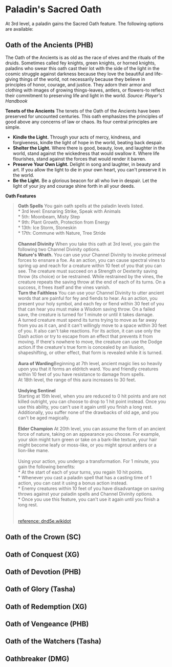 # Paladin's Sacred Oath
At 3rd level, a paladin gains the Sacred Oath feature. The following options are available:

## Oath of the Ancients (PHB)
The Oath of the Ancients is as old as the race of elves and the rituals of the druids. Sometimes called fey knights, green knights, or horned knights, paladins who swear this oath cast their lot with the side of the light in the cosmic struggle against darkness because they love the beautiful and life-giving things of the world, not necessarily because they believe in principles of honor, courage, and justice. They adorn their armor and clothing with images of growing things-leaves, antlers, or flowers-to reflect their commitment to preserving life and light in the world. *Source: Player's Handbook*

**Tenets of the Ancients**
The tenets of the Oath of the Ancients have been preserved for uncounted centuries. This oath emphasizes the principles of good above any concerns of law or chaos. Its four central principles are simple.

* **Kindle the Light.** Through your acts of mercy, kindness, and forgiveness, kindle the light of hope in the world, beating back despair.
* **Shelter the Light.** Where there is good, beauty, love, and laughter in the world, stand against the wickedness that would swallow it. Where life flourishes, stand against the forces that would render it barren.
* **Preserve Your Own Light.** Delight in song and laughter, in beauty and art. If you allow the light to die in your own heart, you can't preserve it in the world.
* **Be the Light.** Be a glorious beacon for all who live in despair. Let the light of your joy and courage shine forth in all your deeds.

**Oath Features**
>**Oath Spells** You gain oath spells at the paladin levels listed.<br>* 3rd level: Ensnaring Strike, Speak with Animals<br> * 5th: Moonbeam, Misty Step<br> * 9th: Plant Growth, Protection from Energy<br> * 13th: Ice Storm, Stoneskin<br> * 17th: Commune with Nature, Tree Stride<br><br>**Channel Divinity** When you take this oath at 3rd level, you gain the following two Channel Divinity options.<br>**Nature's Wrath.** You can use your Channel Divinity to invoke primeval forces to ensnare a foe. As an action, you can cause spectral vines to spring up and reach for a creature within 10 feet of you that you can see. The creature must succeed on a Strength or Dexterity saving throw (its choice) or be restrained. While restrained by the vines, the creature repeats the saving throw at the end of each of its turns. On a success, it frees itself and the vines vanish.<br>**Turn the Faithless** You can use your Channel Divinity to utter ancient words that are painful for fey and fiends to hear. As an action, you present your holy symbol, and each fey or fiend within 30 feet of you that can hear you must make a Wisdom saving throw. On a failed save, the creature is turned for 1 minute or until it takes damage.<br>A turned creature must spend its turns trying to move as far away from you as it can, and it can't willingly move to a space within 30 feet of you. It also can't take reactions. For its action, it can use only the Dash action or try to escape from an effect that prevents it from moving. If there's nowhere to move, the creature can use the Dodge action.If the creature's true form is concealed by an illusion, shapeshifting, or other effect, that form is revealed while it is turned.<br><br>**Aura of Warding**Beginning at 7th level, ancient magic lies so heavily upon you that it forms an eldritch ward. You and friendly creatures within 10 feet of you have resistance to damage from spells.<br>At 18th level, the range of this aura increases to 30 feet.<br><br>**Undying Sentinel**<br>Starting at 15th level, when you are reduced to 0 hit points and are not killed outright, you can choose to drop to 1 hit point instead. Once you use this ability, you can't use it again until you finish a long rest.<br>Additionally, you suffer none of the drawbacks of old age, and you can't be aged magically.<br><br>**Elder Champion** At 20th level, you can assume the form of an ancient force of nature, taking on an appearance you choose. For example, your skin might turn green or take on a bark-like texture, your hair might become leafy or moss-like, or you might sprout antlers or a lion-like mane.<br><br>Using your action, you undergo a transformation. For 1 minute, you gain the following benefits:<br> * At the start of each of your turns, you regain 10 hit points.<br> * Whenever you cast a paladin spell that has a casting time of 1 action, you can cast it using a bonus action instead.<br> * Enemy creatures within 10 feet of you have disadvantage on saving throws against your paladin spells and Channel Divinity options.<br> * Once you use this feature, you can't use it again until you finish a long rest.<br><br><br>[reference: dnd5e.wikidot](http://dnd5e.wikidot.com/paladin:ancients)

## Oath of the Crown (SC)

## Oath of Conquest (XG)

## Oath of Devotion (PHB)

## Oath of Glory (Tasha)

## Oath of Redemption (XG)

## Oath of Vengeance (PHB)

## Oath of the Watchers (Tasha)

## Oathbreaker (DMG)
